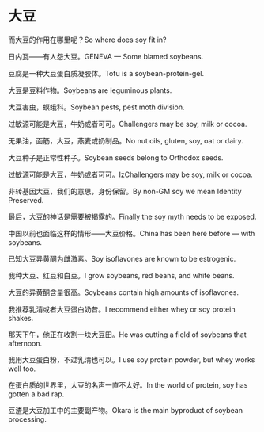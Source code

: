 # 大豆

<p><span class="chinese">而大豆的作用在哪里呢？</span><span class="english">So where does soy fit in?</span></p>

<p><span class="chinese">日内瓦——有人怨大豆。</span><span class="english">GENEVA — Some blamed soybeans.</span></p>

<p><span class="chinese">豆腐是一种大豆蛋白质凝胶体。</span><span class="english">Tofu is a soybean-protein-gel.</span></p>

<p><span class="chinese">大豆是豆料作物。</span><span class="english">Soybeans are leguminous plants.</span></p>

<p><span class="chinese">大豆害虫，螟蛾科。</span><span class="english">Soybean pests, pest moth division.</span></p>

<p><span class="chinese">过敏源可能是大豆，牛奶或者可可。</span><span class="english">Challengers may be soy, milk or cocoa.</span></p>

<p><span class="chinese">无果油，面筋，大豆，燕麦或奶制品。</span><span class="english">No nut oils, gluten, soy, oat or dairy.</span></p>

<p><span class="chinese">大豆种子是正常性种子。</span><span class="english">Soybean seeds belong to Orthodox seeds.</span></p>

<p><span class="chinese">过敏源可能是大豆，牛奶或者可可。</span><span class="english">IzChallengers may be soy, milk or cocoa.</span></p>

<p><span class="chinese">非转基因大豆，我们的意思，身份保留。</span><span class="english">By non-GM soy we mean Identity Preserved.</span></p>

<p><span class="chinese">最后，大豆的神话是需要被揭露的。</span><span class="english">Finally the soy myth needs to be exposed.</span></p>

<p><span class="chinese">中国以前也面临这样的情形——大豆价格。</span><span class="english">China has been here before — with soybeans.</span></p>

<p><span class="chinese">已知大豆异黄酮为雌激素。</span><span class="english">Soy isoflavones are known to be estrogenic.</span></p>

<p><span class="chinese">我种大豆、红豆和白豆。</span><span class="english">I grow soybeans, red beans, and white beans.</span></p>

<p><span class="chinese">大豆的异黄酮含量很高。</span><span class="english">Soybeans contain high amounts of isoflavones.</span></p>

<p><span class="chinese">我推荐乳清或者大豆蛋白奶昔。</span><span class="english">I recommend either whey or soy protein shakes.</span></p>

<p><span class="chinese">那天下午，他正在收割一块大豆田。</span><span class="english">He was cutting a field of soybeans that afternoon.</span></p>

<p><span class="chinese">我用大豆蛋白粉，不过乳清也可以。</span><span class="english">I use soy protein powder, but whey works well too.</span></p>

<p><span class="chinese">在蛋白质的世界里，大豆的名声一直不太好。</span><span class="english">In the world of protein, soy has gotten a bad rap.</span></p>

<p><span class="chinese">豆渣是大豆加工中的主要副产物。</span><span class="english">Okara is the main byproduct of soybean processing.</span></p>

